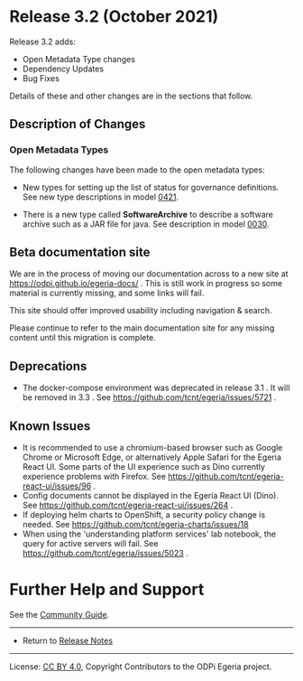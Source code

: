 <!-- SPDX-License-Identifier: CC-BY-4.0 -->
<!-- Copyright Contributors to the ODPi Egeria project. -->

# Release 3.2 (October 2021)

Release 3.2 adds:
* Open Metadata Type changes
* Dependency Updates
* Bug Fixes


Details of these and other changes are in the sections that follow.

## Description of Changes

### Open Metadata Types

The following changes have been made to the open metadata types:

* New types for setting up the list of status for governance definitions.
  See new type descriptions in model [0421](../open-metadata-publication/website/open-metadata-types/0421-Governance-Classification-Levels.md).

* There is a new type called **SoftwareArchive** to describe a software archive such as a JAR file for java.
  See description in model [0030](../open-metadata-publication/website/open-metadata-types/0030-Hosts-and-Platforms.md).

## Beta documentation site

We are in the process of moving our documentation across to a new site at https://odpi.github.io/egeria-docs/ . This is still work in progress so some material is currently missing, and some links will fail.

This site should offer improved usability including navigation & search.

Please continue to refer to the main documentation site for any missing content until this migration is complete.

## Deprecations

* The docker-compose environment was deprecated in release 3.1 . It will be removed in 3.3 . See https://github.com/tcnt/egeria/issues/5721 .

## Known Issues

* It is recommended to use a chromium-based browser such as Google Chrome or Microsoft Edge, or alternatively Apple Safari for the Egeria React UI. Some parts of the UI experience such as Dino currently experience problems with Firefox. See https://github.com/tcnt/egeria-react-ui/issues/96 .
* Config documents cannot be displayed in the Egeria React UI (Dino). See https://github.com/tcnt/egeria-react-ui/issues/264 .
* If deploying helm charts to OpenShift, a security policy change is needed. See https://github.com/tcnt/egeria-charts/issues/18
* When using the 'understanding platform services' lab notebook, the query for active servers will fail. See https://github.com/tcnt/egeria/issues/5023 .

# Further Help and Support

See the [Community Guide](../Community-Guide.md).

----
* Return to [Release Notes](.)
   
----
License: [CC BY 4.0](https://creativecommons.org/licenses/by/4.0/),
Copyright Contributors to the ODPi Egeria project.
